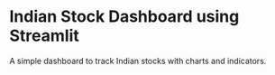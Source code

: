 # Indian Stock Dashboard using Streamlit
A simple dashboard to track Indian stocks with charts and indicators.
